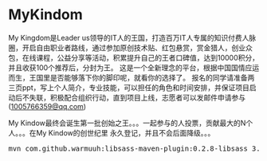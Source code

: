# MyKindom


My Kingdom是Leader us领导的IT人的王国，打造百万IT人专属的知识付费人脉圈，开启自由职业者路线，通过参加原创技术贴、红包悬赏，赏金猎人，创业众包，在线课程，公益分享等活动，积累提升自己的王者口碑值，达到10000积分，并且收获100个推荐后，分封为王。
这是一个全新理念的平台，根据中国国情应运而生，王国里是否能够落下你的脚印呢，就看你的选择了。
报名的同学请准备两三页ppt，写上个人简介，专业技能，可以担任的角色和时间安排，并保证项目启动后不失联，积极配合组织行动，直到项目上线，志愿者可以发邮件申请参与(1005766359@qq.com)

My Kindow最终会诞生第一批创始之王。。。一起参与的人投票，贡献最大的N个人。。。在My Kindow的创世纪里 永久登记，并且不会后面降级。。。


<pre>
mvn com.github.warmuuh:libsass-maven-plugin:0.2.8-libsass_3.4.4:watch
</pre>